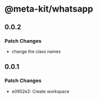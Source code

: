 # @meta-kit/whatsapp

## 0.0.2

### Patch Changes

- change the class names

## 0.0.1

### Patch Changes

- e0952e2: Create workspace
